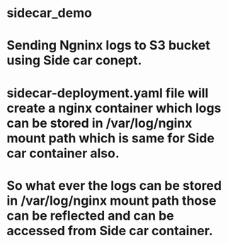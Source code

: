 # sidecar_demo
# Sending Ngninx logs to S3 bucket using Side car conept.
# sidecar-deployment.yaml file will create a nginx container which logs can be stored in /var/log/nginx mount path which is same for Side car container also.
# So what ever the logs can be stored in /var/log/nginx mount path those can be reflected and can be accessed from Side car container.
